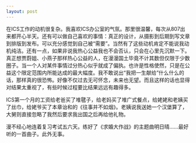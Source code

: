 ```yaml
---
layout: post
---
```

在ICS工作的动机很复杂。我喜欢ICS办公室的气氛。那里很温馨，每次从807出来都开心半天。还有可以做自己喜欢的事情：真正的设计，从摄影到后期到写文章到排版到发布。可以充分感觉到自己被“需要”。当然有了这些动机肯定不能说我动机纯洁。还有一点，如果非说我热心公益我也不会否认，只会在心里先沉默一下。真正想贾蔚姐、小燕子那样热心公益的人，在漫漫国土毕竟不计其数但仅限于少数圈子。当一个人对某件事情过分热心似乎就成了偏执。也许是性格使然，只是在公益这个限定范围内所能达成的最大幅度。我不敢说出“我把一生献给”什么什么的话，那样真的很恐怖。好像不仅过去无可怀念，未来也无望。而且这样的话也显得对结果太重视了，有些时候过程要比结果远远有趣得多。

ICS第一个月的工资给老爸买了堆毽子，给老妈买了堆广式餐点，给姥姥和老姨买了丝巾，给姥爷买了本章诒和的《往事并不如烟》。老姨说我送她一个汉堡算了，大舅则直接忽略了我然后要求我出国之后再给他礼物。

漫不经心地连着复习考试五六天。练好了《求婚大作战》的主题曲明日晴……最好听的一首曲子。此外无事。